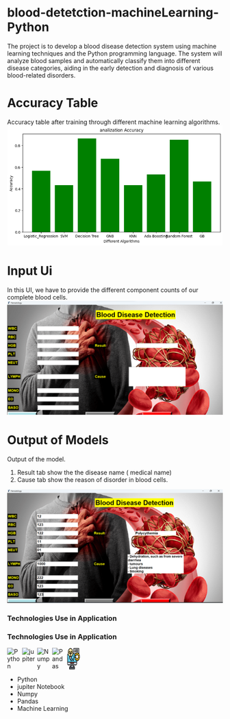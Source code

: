
# blood-detetction-machineLearning-Python
The project is to develop a blood disease detection system using machine learning techniques and the Python programming language. The system will analyze blood samples and automatically classify them into different disease categories, aiding in the early detection and diagnosis of various blood-related disorders.

# Accuracy Table
Accuracy table after training through different machine learning algorithms.
<a href="#"><img src="Accurancy Table.png" width=720px ></a>


# Input Ui
In this UI, we have to provide the different component counts of our complete blood cells.
<a href="#"><img src="Input Ui of model.png" width=720px ></a>


# Output of Models
Output of the model.
1. Result tab show the the disease name ( medical name)
2. Cause tab show the reason  of disorder in blood cells.

<a href="#"><img src="Output of model.png" width=720px ></a>

### Technologies Use in  Application

### Technologies Use in  Application

<div style="display: flex; flex-wrap: wrap; gap: 5px">
    <img alt="Python" width="30px" src="https://cdn.jsdelivr.net/gh/devicons/devicon/icons/python/python-original.svg"/>
    <img alt="jupiter" width="30px" src="https://cdn.jsdelivr.net/gh/devicons/devicon@latest/icons/jupyter/jupyter-original.svg" />
    <img alt="Numpy" width="30px" src="https://cdn.jsdelivr.net/gh/devicons/devicon/icons/numpy/numpy-original.svg"/>
    <img alt="Pandas" width="30px" src="https://cdn.jsdelivr.net/gh/devicons/devicon@latest/icons/pandas/pandas-original.svg" />
    <img alt="Machinelearning" width="30px" src="machine-learning.png"/>
    
</div>

* Python
* jupiter Notebook
* Numpy
* Pandas
* Machine Learning


